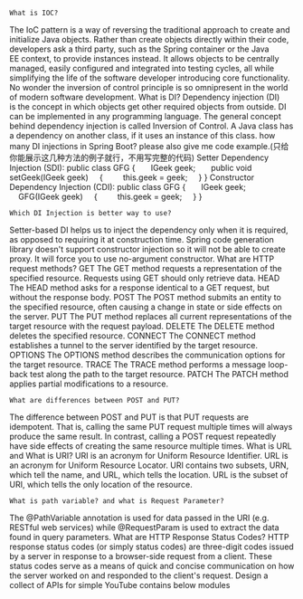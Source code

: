	What is IOC?
The IoC pattern is a way of reversing the traditional approach to create and initialize Java objects. Rather than create objects directly within their code, developers ask a third party, such as the Spring container or the Java EE context, to provide instances instead. It allows objects to be centrally managed, easily configured and integrated into testing cycles, all while simplifying the life of the software developer introducing core functionality. No wonder the inversion of control principle is so omnipresent in the world of modern software development.
	What is DI?
Dependency injection (DI) is the concept in which objects get other required objects from outside. DI can be implemented in any programming language. The general concept behind dependency injection is called Inversion of Control. A Java class has a dependency on another class, if it uses an instance of this class.
	how many DI injections in Spring Boot? please also give me code example.(只给你能展示这几种方法的例子就行，不用写完整的代码)
Setter Dependency Injection (SDI):
public class GFG {
 
    IGeek geek;
 
    public void setGeek(IGeek geek)
    {
        this.geek = geek;
    }
}
Constructor Dependency Injection (CDI):
public class GFG {
 
    IGeek geek;
 
    GFG(IGeek geek)
    {
        this.geek = geek;
    }
}


	Which DI Injection is better way to use?
Setter-based DI helps us to inject the dependency only when it is required, as opposed to requiring it at construction time. Spring code generation library doesn't support constructor injection so it will not be able to create proxy. It will force you to use no-argument constructor.
	What are HTTP request methods?
GET
The GET method requests a representation of the specified resource. Requests using GET should only retrieve data.
HEAD
The HEAD method asks for a response identical to a GET request, but without the response body.
POST
The POST method submits an entity to the specified resource, often causing a change in state or side effects on the server.
PUT
The PUT method replaces all current representations of the target resource with the request payload.
DELETE
The DELETE method deletes the specified resource.
CONNECT
The CONNECT method establishes a tunnel to the server identified by the target resource.
OPTIONS
The OPTIONS method describes the communication options for the target resource.
TRACE
The TRACE method performs a message loop-back test along the path to the target resource.
PATCH
The PATCH method applies partial modifications to a resource.

	What are differences between POST and PUT?
The difference between POST and PUT is that PUT requests are idempotent. That is, calling the same PUT request multiple times will always produce the same result. In contrast, calling a POST request repeatedly have side effects of creating the same resource multiple times.
	What is URL and What is URI?
URI is an acronym for Uniform Resource Identifier. URL is an acronym for Uniform Resource Locator. URI contains two subsets, URN, which tell the name, and URL, which tells the location. URL is the subset of URI, which tells the only location of the resource.

	What is path variable? and what is Request Parameter?
The @PathVariable annotation is used for data passed in the URI (e.g. RESTful web services) while @RequestParam is used to extract the data found in query parameters.
	What are HTTP Response Status Codes?
HTTP response status codes (or simply status codes) are three-digit codes issued by a server in response to a browser-side request from a client. These status codes serve as a means of quick and concise communication on how the server worked on and responded to the client's request.
	Design a collect of APIs for simple YouTube contains below modules
